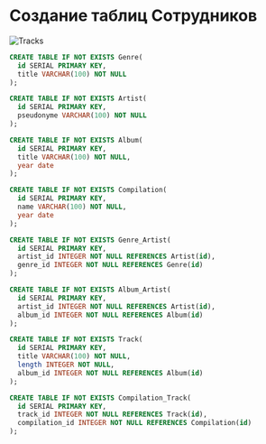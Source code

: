 # Создание таблиц Сотрудников
![Tracks]([https://raw.githubusercontent.com/mirrosha26/DB/main/Staff/Staff.jpg](https://github.com/mirrosha26/DB/blob/main/Tracks/drawSQL.png?raw=true))

```SQL
CREATE TABLE IF NOT EXISTS Genre(
  id SERIAL PRIMARY KEY,
  title VARCHAR(100) NOT NULL
);

CREATE TABLE IF NOT EXISTS Artist(
  id SERIAL PRIMARY KEY,
  pseudonyme VARCHAR(100) NOT NULL
);

CREATE TABLE IF NOT EXISTS Album(
  id SERIAL PRIMARY KEY,
  title VARCHAR(100) NOT NULL,
  year date
);

CREATE TABLE IF NOT EXISTS Сompilation(
  id SERIAL PRIMARY KEY,
  name VARCHAR(100) NOT NULL,
  year date
);

CREATE TABLE IF NOT EXISTS Genre_Artist(
  id SERIAL PRIMARY KEY,
  artist_id INTEGER NOT NULL REFERENCES Artist(id),
  genre_id INTEGER NOT NULL REFERENCES Genre(id)
);

CREATE TABLE IF NOT EXISTS Album_Artist(
  id SERIAL PRIMARY KEY,
  artist_id INTEGER NOT NULL REFERENCES Artist(id),
  album_id INTEGER NOT NULL REFERENCES Album(id)
);

CREATE TABLE IF NOT EXISTS Track(
  id SERIAL PRIMARY KEY,
  title VARCHAR(100) NOT NULL,
  length INTEGER NOT NULL,
  album_id INTEGER NOT NULL REFERENCES Album(id)
);

CREATE TABLE IF NOT EXISTS Сompilation_Track(
  id SERIAL PRIMARY KEY,
  track_id INTEGER NOT NULL REFERENCES Track(id),
  compilation_id INTEGER NOT NULL REFERENCES Сompilation(id)
);
```
